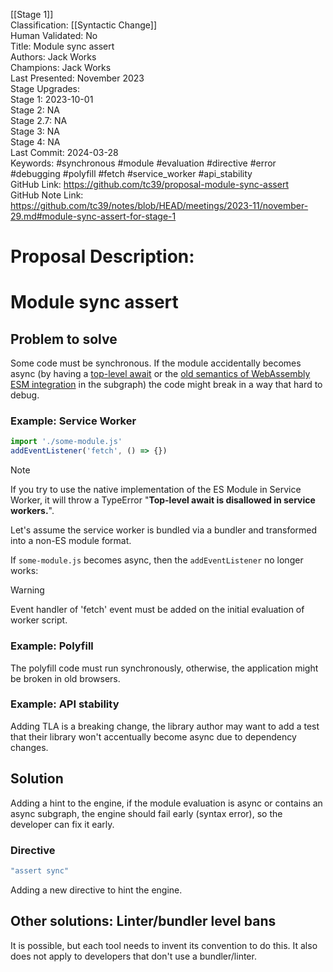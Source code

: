 [[Stage 1]]<br>Classification: [[Syntactic Change]]<br>Human Validated: No<br>Title: Module sync assert<br>Authors: Jack Works<br>Champions: Jack Works<br>Last Presented: November 2023<br>Stage Upgrades:<br>Stage 1: 2023-10-01  
Stage 2: NA  
Stage 2.7: NA  
Stage 3: NA  
Stage 4: NA<br>Last Commit: 2024-03-28<br>Keywords: #synchronous #module #evaluation #directive #error #debugging #polyfill #fetch #service_worker #api_stability<br>GitHub Link: https://github.com/tc39/proposal-module-sync-assert <br>GitHub Note Link: https://github.com/tc39/notes/blob/HEAD/meetings/2023-11/november-29.md#module-sync-assert-for-stage-1
# Proposal Description:
# Module sync assert

## Problem to solve

Some code must be synchronous.
If the module accidentally becomes async (by having a [top-level await](https://github.com/tc39/proposal-top-level-await) or the [old semantics of WebAssembly ESM integration](https://github.com/WebAssembly/esm-integration/tree/26e6faa9762b604e8eea399be1e8a1c3bda256ab/proposals/esm-integration#why-does-this-proposal-depend-on-top-level-await) in the subgraph) the code might break in a way that hard to debug.

### Example: Service Worker

```js
import './some-module.js'
addEventListener('fetch', () => {})
```

> [!NOTE]
> If you try to use the native implementation of the ES Module in Service Worker,
> it will throw a TypeError "**Top-level await is disallowed in service workers.**".
> 
> Let's assume the service worker is bundled via a bundler and transformed into a non-ES module format.

If `some-module.js` becomes async,
then the `addEventListener` no longer works:

> [!WARNING]
> Event handler of 'fetch' event must be added on the initial evaluation of worker script.

### Example: Polyfill

The polyfill code must run synchronously, otherwise,
the application might be broken in old browsers.

### Example: API stability

Adding TLA is a breaking change,
the library author may want to add a test that their library won't accentually become async due to dependency changes.

## Solution

Adding a hint to the engine,
if the module evaluation is async or contains an async subgraph,
the engine should fail early (syntax error),
so the developer can fix it early.

### Directive

```js
"assert sync"
```

Adding a new directive to hint the engine.

## Other solutions: Linter/bundler level bans

It is possible, but each tool needs to invent its convention to do this.
It also does not apply to developers that don't use a bundler/linter.
<br>
